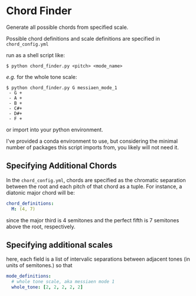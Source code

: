 # Chord Finder

Generate all possible chords from specified scale.

Possible chord definitions and scale definitions are specified in `chord_config.yml`

run as a shell script like:

```
$ python chord_finder.py <pitch> <mode_name>
```
_e.g._ for the whole tone scale:
```
$ python chord_finder.py G messiaen_mode_1
 - G +
 - A +
 - B +
 - C#+
 - D#+
 - F +
```
or import into your python environment.

I've provided a conda environment to use, but considering the minimal number of packages this script imports from, 
you likely will not need it.

## Specifying Additional Chords
In the `chord_config.yml`, chords are specified as the chromatic separation between the root and each pitch of that 
chord as a tuple. For instance, a diatonic major chord will be:
```yaml
chord_definitions:
  M: (4, 7)
```
since the major third is 4 semitones and the perfect fifth is 7 semitones above the root, respectively.

## Specifying additional scales
here, each field is a list of intervalic separations between adjacent tones (in units of semitones.) so that
```yaml
mode_definitions:
  # whole tone scale, aka messiaen mode 1
  whole_tone: [2, 2, 2, 2, 2]
```
